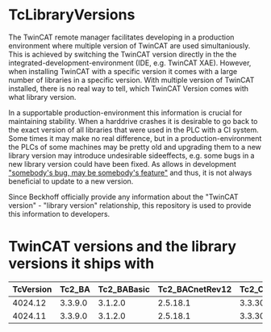 # TcLibraryVersions

The TwinCAT remote manager facilitates developing in a production environment where multiple version of TwinCAT are used simultaniously. This is achieved by switching the TwinCAT version directly in the the integrated-development-environment (IDE, e.g. TwinCAT XAE).
However, when installing TwinCAT with a specific version it comes with a large number of libraries in a specific version. With multiple version of TwinCAT installed, there is no real way to tell, which TwinCAT Version comes with what library version.

In a supportable production-environment this information is crucial for maintaining stability. When a harddrive crashes it is desirable to go back to the exact version of all libraries that were used in the PLC with a CI system. Some times it may make no real difference, but in a production-environment the PLCs of some machines may be pretty old and upgrading them to a new library version may introduce undesirable sideeffects, e.g. some bugs in a new library version could have been fixed. As allows in development ["somebody's bug, may be somebody's feature"](https://xkcd.com/1172/) and thus, it is not always beneficial to update to a new version.

Since Beckhoff officially provide any information about the "TwinCAT version" - "library version" relationship, this repository is used to provide this information to developers.

# TwinCAT versions and the library versions it ships with





|TcVersion|Tc2_BA|Tc2_BABasic|Tc2_BACnetRev12|Tc2_CncBase|Tc2_CncHli|Tc2_CncPlcopenP1|Tc2_CncPlcopenP4|Tc2_ControllerToolbox|Tc2_Coupler|Tc2_DALI|Tc2_Database|Tc2_DataExchange|Tc2_DMX|Tc2_Drive|Tc2_EIB|Tc2_EnOcean|Tc2_EtherCAT|Tc2_EthernetIP|Tc2_FTP|Tc2_GENIbus|Tc2_HVAC|Tc2_IoFunctions|Tc2_KL85xx|Tc2_LON|Tc2_Math|Tc2_MBus|Tc2_MC2|Tc2_MC2_Camming|Tc2_MC2_Drive|Tc2_MC2_FlyingSaw|Tc2_MC2_XFC|Tc2_MDP|Tc2_ModbusRTU|Tc2_ModbusSrv|Tc2_MPBus|Tc2_NC|Tc2_NcDrive|Tc2_NcFifoAxes|Tc2_NCI|Tc2_NciXFC|Tc2_PlcInterpolation|Tc2_ProfinetDiag|Tc2_RFID|Tc2_S5S7Com|Tc2_SerialCom|Tc2_SMI|Tc2_SMS|Tc2_Smtp|Tc2_SPA|Tc2_Standard|Tc2_SUPS|Tc2_System|Tc2_SystemC69xx|Tc2_SystemCX|Tc2_TcpIp|Tc2_TempController|Tc2_Utilities|Tc2_XmlDataSrv|Tc3_BA|Tc3_BA2_Common|Tc3_BACnetRev14|Tc3_BA_Common|Tc3_DALI|Tc3_Database|Tc3_DriveMotionControl|Tc3_DynamicMemory|Tc3_EtherCATExtSync|Tc3_EventLogger|Tc3_Interfaces|Tc3_IotBase|Tc3_IotCommunicator|Tc3_IotFunctions|Tc3_IPCDiag|Tc3_JsonXml|Tc3_LS|Tc3_MC2_AdvancedHoming|Tc3_MC2_AdvancedHoming_XFC|Tc3_Module|Tc3_mxAutomation|Tc3_mxAutomationV3_0|Tc3_mxAutomationV3_1|Tc3_PackML|Tc3_PackML_V2|Tc3_PLCopen_OpcUa|Tc3_RealtimeMonitoring|Tc3_uniValPlc|Tc3_uniValPlc_v4|Tc3_uniValPlc_v4_3|Tc3_uniValPlc_v4_4|
|---|---|---|---|---|---|---|---|---|---|---|---|---|---|---|---|---|---|---|---|---|---|---|---|---|---|---|---|---|---|---|---|---|---|---|---|---|---|---|---|---|---|---|---|---|---|---|---|---|---|---|---|---|---|---|---|---|---|---|---|---|---|---|---|---|---|---|---|---|---|---|---|---|---|---|---|---|---|---|---|---|---|---|---|---|---|---|---|---|---|
|4024.12|3.3.9.0|3.1.2.0|2.5.18.1|3.3.3031.10|3.3.3031.41|3.3.3031.11|3.3.3031.10|3.4.3.0|3.3.1.0|3.6.18.0|3.3.20.2|3.3.5.0|3.5.5.0|3.3.5.0|3.3.10.0|3.4.6.0|3.3.15.0|1.0.2.0|3.3.5.2|3.3.1.0|3.3.8.0|3.3.13.0|3.4.6.0|3.3.4.0|3.3.1.0|3.4.8.0|3.3.42.0|3.3.11.0|3.3.22.0|3.3.1.0|3.3.17.0|3.3.7.0|3.4.2.0|3.3.2.0|3.4.12.0|3.3.1.0|3.3.3.0|3.3.2.0|3.3.12.0|3.3.5.0|3.3.16.0|1.2.3.0|3.3.7.0|3.3.1.0|3.3.7.0|3.3.8.0|3.3.1.0|3.3.2.0|3.3.2.0|3.3.3.0|3.3.8.0|3.4.24.0|3.3.1.0|3.3.6.0|3.3.6.0|3.3.4.0|3.3.41.0|3.3.1.0|1.1.5.0|2.1.3.23|4.0.22.12|2.1.4.0|3.5.0.0|3.4.0.15|3.0.3.0|1.0.2.0|3.3.1.0|3.1.24.0|3.4.3.0|3.1.18.0|1.0.7.0|3.3.1.0|1.0.5.0|3.3.14.0|1.1.5.0|3.0.13.0|3.0.4.0|3.3.21.0|2.1.3.3|3.0.4.0|3.1.0.0|3.3.3.0|3.3.14.0|3.2.9.0|1.0.2.0|3.1.0.2|4.1.1.3|4.3.0.1|4.4.1.0|
|4024.11|3.3.9.0|3.1.2.0|2.5.18.1|3.3.3031.10|3.3.3031.41|3.3.3031.11|3.3.3031.10|3.4.3.0|3.3.1.0|3.6.18.0|3.3.20.2|3.3.5.0|3.5.5.0|3.3.5.0|3.3.10.0|3.4.6.0|3.3.15.0|1.0.2.0|3.3.5.2|3.3.1.0|3.3.8.0|3.3.13.0|3.4.6.0|3.3.4.0|3.3.1.0|3.4.8.0|3.3.42.0|3.3.11.0|3.3.22.0|3.3.1.0|3.3.17.0|3.3.7.0|3.4.2.0|3.3.2.0|3.4.12.0|3.3.1.0|3.3.3.0|3.3.2.0|3.3.12.0|3.3.5.0|3.3.16.0|1.2.3.0|3.3.7.0|3.3.1.0|3.3.7.0|3.3.8.0|3.3.1.0|3.3.2.0|3.3.2.0|3.3.3.0|3.3.8.0|3.4.24.0|3.3.1.0|3.3.6.0|3.3.6.0|3.3.4.0|3.3.41.0|3.3.1.0|1.1.5.0|2.1.3.23|4.0.22.12|2.1.4.0|3.5.0.0|3.4.0.15|3.0.3.0|1.0.2.0|3.3.1.0|3.1.24.0|3.4.3.0|3.1.18.0|1.0.7.0|3.3.1.0|1.0.5.0|3.3.14.0|1.1.5.0|3.0.13.0|3.0.4.0|3.3.21.0|2.1.3.3|3.0.4.0|3.1.0.0|3.3.3.0|3.3.14.0|3.2.9.0|1.0.2.0|3.1.0.2|4.1.1.3|4.3.0.1|4.4.1.0|
